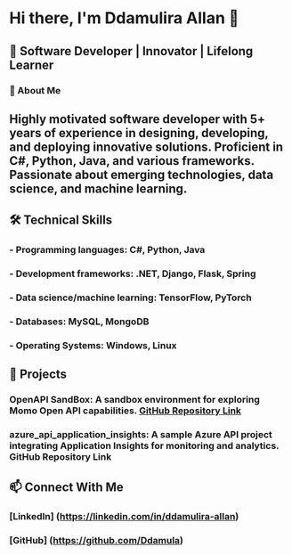 # Hi there, I'm Ddamulira Allan 👋

## 🌟 Software Developer | Innovator | Lifelong Learner

### 🚀 About Me

## Highly motivated software developer with 5+ years of experience in designing, developing, and deploying innovative solutions. Proficient in C#, Python, Java, and various frameworks. Passionate about emerging technologies, data science, and machine learning.

## 🛠️ Technical Skills

### - Programming languages: C#, Python, Java
### -  Development frameworks: .NET, Django, Flask, Spring
### -  Data science/machine learning: TensorFlow, PyTorch
### -  Databases: MySQL, MongoDB
### -  Operating Systems: Windows, Linux

## 🌟 Projects

### OpenAPI SandBox: A sandbox environment for exploring Momo Open API capabilities. [GitHub Repository Link](https://github.com/Ddamula/MoMoOpenAPI_SandBox)

### azure_api_application_insights: A sample Azure API project integrating Application Insights for monitoring and analytics. GitHub Repository Link

## 📫 Connect With Me

### [LinkedIn] (https://linkedin.com/in/ddamulira-allan)
### [GitHub] (https://github.com/Ddamula)
